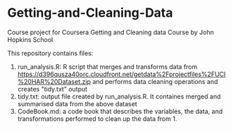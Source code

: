 # Getting-and-Cleaning-Data
Course project for Coursera Getting and Cleaning data Course by John Hopkins School

This repository contains files:
1. run_analysis.R: R script that merges and transforms data from https://d396qusza40orc.cloudfront.net/getdata%2Fprojectfiles%2FUCI%20HAR%20Dataset.zip and performs data cleaning operations and creates "tidy.txt" output
2. tidy.txt: output file created by run_analysis.R. It containes merged and summarised data from the above dataset
3. CodeBook.md: a code book that describes the variables, the data, and transformations performed to clean up the data from 1.
